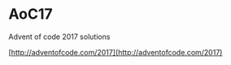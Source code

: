 # AoC17
Advent of code 2017 solutions

[http://adventofcode.com/2017](http://adventofcode.com/2017)
